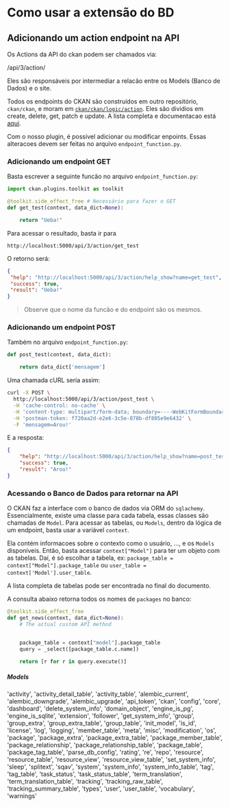 # Como usar a extensão do BD

## Adicionando um action endpoint na API

Os Actions da API do ckan podem ser chamados via:

<url>/api/3/action/<function>

Eles são responsáveis por intermediar a relacão entre os Models (Banco de Dados)
e o site.

Todos os endpoints do CKAN são construídos em outro repositório,
`ckan/ckan`, e moram em [`ckan/ckan/logic/action`](https://github.com/ckan/ckan/blob/master/ckan/logic/action/get.py). Eles são dividios em create, delete, get, patch e update. A lista
completa e documentacao está [aqui](https://docs.ckan.org/en/2.9/api/index.html#action-api-reference).

Com o nosso plugin, é possível adicionar ou modificar enpoints. Essas alteracoes 
devem ser feitas no arquivo `endpoint_function.py`.

### Adicionando um endpoint GET

Basta escrever a seguinte funcão no arquivo `endpoint_function.py`:

```python
import ckan.plugins.toolkit as toolkit

@toolkit.side_effect_free # Necessário para fazer o GET
def get_test(context, data_dict=None):

    return "Ueba!"
```

Para acessar o resultado, basta ir para 

`http://localhost:5000/api/3/action/get_test`

O retorno será:

```json
{
 "help": "http://localhost:5000/api/3/action/help_show?name=get_test", 
 "success": true,
 "result": "Ueba!"
}
```

> Observe que o nome da funcão e do endpoint são os mesmos.

### Adicionando um endpoint POST

Também no arquivo `endpoint_function.py`:

```python
def post_test(context, data_dict):

    return data_dict['mensagem']
```

Uma chamada cURL seria assim:

```bash
curl -X POST \
  http://localhost:5000/api/3/action/post_test \
  -H 'cache-control: no-cache' \
  -H 'content-type: multipart/form-data; boundary=----WebKitFormBoundary7MA4YWxkTrZu0gW' \
  -H 'postman-token: f720aa2d-e2e6-3c5e-878b-df805e9e6432' \
  -F 'mensagem=Arou!'
```

E a resposta:

```json
{
    "help": "http://localhost:5000/api/3/action/help_show?name=post_test",
    "success": true,
    "result": "Arou!"
}
```

### Acessando o Banco de Dados para retornar na API

O CKAN faz a interface com o banco de dados via ORM do `sqlachemy`. Essencialmente,
existe uma classe para cada tabela, essas classes são chamadas de `Model`.
Para acessar as tabelas, ou `Models`, dentro da lógica de um endpoint, basta usar
a variável `context`. 

Ela contém informacoes sobre o contexto como o usuário, ..., e os `Models` disponíveis.
Então, basta acessar `context["Model"]` para ter um objeto com as tabelas. Daí,
é só escolhar a tabela, ex: `package_table = context["Model"].package_table` ou
`user_table = context['Model'].user_table`.

A lista completa de tabelas pode ser encontrada no final do documento.

A consulta abaixo retorna todos os nomes de `packages` no banco:

```python
@toolkit.side_effect_free
def get_news(context, data_dict=None):
    # The actual custom API method


    package_table = context["model"].package_table
    query = _select([package_table.c.name])

    return [r for r in query.execute()]
```


##### Models

'activity', 'activity_detail_table', 'activity_table', 'alembic_current', 'alembic_downgrade', 'alembic_upgrade', 'api_token', 'ckan', 'config', 'core', 'dashboard', 'delete_system_info', 'domain_object', 'engine_is_pg', 'engine_is_sqlite', 'extension', 'follower', 'get_system_info', 'group', 'group_extra', 'group_extra_table', 'group_table', 'init_model', 'is_id', 'license', 'log', 'logging', 'member_table', 'meta', 'misc', 'modification', 'os', 'package', 'package_extra', 'package_extra_table', 'package_member_table', 'package_relationship', 'package_relationship_table', 'package_table', 'package_tag_table', 'parse_db_config', 'rating', 're', 'repo', 'resource', 'resource_table', 'resource_view', 'resource_view_table', 'set_system_info', 'sleep', 'splitext', 'sqav', 'system', 'system_info', 'system_info_table', 'tag', 'tag_table', 'task_status', 'task_status_table', 'term_translation', 'term_translation_table', 'tracking', 'tracking_raw_table', 'tracking_summary_table', 'types', 'user', 'user_table', 'vocabulary', 'warnings'